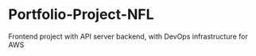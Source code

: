 # Portfolio-Project-NFL
Frontend project with API server backend, with DevOps infrastructure for AWS

